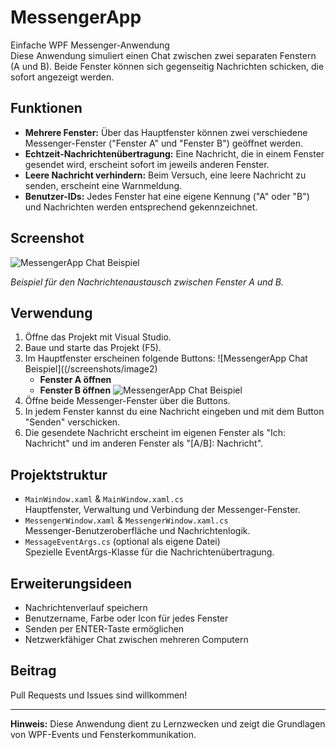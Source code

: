 # MessengerApp

Einfache WPF Messenger-Anwendung  
Diese Anwendung simuliert einen Chat zwischen zwei separaten Fenstern (A und B). Beide Fenster können sich gegenseitig Nachrichten schicken, die sofort angezeigt werden.

## Funktionen

- **Mehrere Fenster:** Über das Hauptfenster können zwei verschiedene Messenger-Fenster ("Fenster A" und "Fenster B") geöffnet werden.
- **Echtzeit-Nachrichtenübertragung:** Eine Nachricht, die in einem Fenster gesendet wird, erscheint sofort im jeweils anderen Fenster.
- **Leere Nachricht verhindern:** Beim Versuch, eine leere Nachricht zu senden, erscheint eine Warnmeldung.
- **Benutzer-IDs:** Jedes Fenster hat eine eigene Kennung ("A" oder "B") und Nachrichten werden entsprechend gekennzeichnet.

## Screenshot

![MessengerApp Chat Beispiel](screenshots/image1)

*Beispiel für den Nachrichtenaustausch zwischen Fenster A und B.*

## Verwendung

1. Öffne das Projekt mit Visual Studio.
2. Baue und starte das Projekt (F5).
3. Im Hauptfenster erscheinen folgende Buttons:
![MessengerApp Chat Beispiel]((/screenshots/image2)
    - **Fenster A öffnen**
    - **Fenster B öffnen**
![MessengerApp Chat Beispiel](screenshots/image3)
5. Öffne beide Messenger-Fenster über die Buttons.
6. In jedem Fenster kannst du eine Nachricht eingeben und mit dem Button "Senden" verschicken.
7. Die gesendete Nachricht erscheint im eigenen Fenster als "Ich: Nachricht" und im anderen Fenster als "[A/B]: Nachricht".

## Projektstruktur

- `MainWindow.xaml` & `MainWindow.xaml.cs`  
  Hauptfenster, Verwaltung und Verbindung der Messenger-Fenster.
- `MessengerWindow.xaml` & `MessengerWindow.xaml.cs`  
  Messenger-Benutzeroberfläche und Nachrichtenlogik.
- `MessageEventArgs.cs` (optional als eigene Datei)  
  Spezielle EventArgs-Klasse für die Nachrichtenübertragung.

## Erweiterungsideen

- Nachrichtenverlauf speichern
- Benutzername, Farbe oder Icon für jedes Fenster
- Senden per ENTER-Taste ermöglichen
- Netzwerkfähiger Chat zwischen mehreren Computern

## Beitrag

Pull Requests und Issues sind willkommen!

---

**Hinweis:** Diese Anwendung dient zu Lernzwecken und zeigt die Grundlagen von WPF-Events und Fensterkommunikation.
